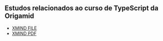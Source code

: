 ## Estudos relacionados ao curso de TypeScript da Origamid
- [XMIND FILE](https://github.com/lucianesantcs/origamid-typescript/blob/main/origamid-typescript.xmind)
- [XMIND PDF](https://github.com/lucianesantcs/origamid-typescript/blob/main/origamid-typescript.pdf)
